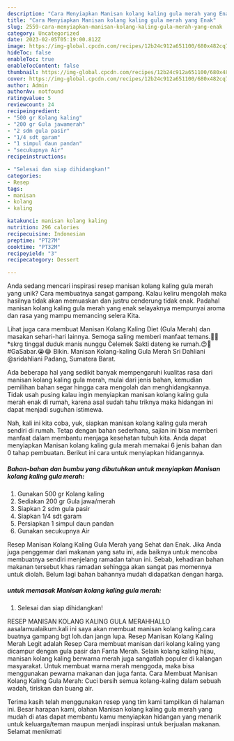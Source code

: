```yaml
---
description: "Cara Menyiapkan Manisan kolang kaling gula merah yang Enak"
title: "Cara Menyiapkan Manisan kolang kaling gula merah yang Enak"
slug: 2559-cara-menyiapkan-manisan-kolang-kaling-gula-merah-yang-enak
category: Uncategorized
date: 2023-02-05T05:19:00.812Z
image: https://img-global.cpcdn.com/recipes/12b24c912a651100/680x482cq70/manisan-kolang-kaling-gula-merah-foto-resep-utama.jpg
hideToc: false
enableToc: true
enableTocContent: false
thumbnail: https://img-global.cpcdn.com/recipes/12b24c912a651100/680x482cq70/manisan-kolang-kaling-gula-merah-foto-resep-utama.jpg
cover: https://img-global.cpcdn.com/recipes/12b24c912a651100/680x482cq70/manisan-kolang-kaling-gula-merah-foto-resep-utama.jpg
author: Admin
authorAv: notfound
ratingvalue: 5
reviewcount: 24
recipeingredient:
- "500 gr Kolang kaling"
- "200 gr Gula jawamerah"
- "2 sdm gula pasir"
- "1/4 sdt garam"
- "1 simpul daun pandan"
- "secukupnya Air"
recipeinstructions:

- "Selesai dan siap dihidangkan!"
categories:
- Resep
tags:
- manisan
- kolang
- kaling

katakunci: manisan kolang kaling 
nutrition: 296 calories
recipecuisine: Indonesian
preptime: "PT27M"
cooktime: "PT32M"
recipeyield: "3"
recipecategory: Dessert

---
```





Anda sedang mencari inspirasi resep manisan kolang kaling gula merah yang unik? Cara membuatnya sangat gampang. Kalau keliru mengolah maka hasilnya tidak akan memuaskan dan justru cenderung tidak enak. Padahal manisan kolang kaling gula merah yang enak selayaknya mempunyai aroma dan rasa yang mampu memancing selera Kita.





Lihat juga cara membuat Manisan Kolang Kaling Diet (Gula Merah) dan masakan sehari-hari lainnya. Semoga saling memberi manfaat temans.🙏😘 *skrg tinggal duduk manis nunggu Celemek Sakti dateng ke rumah.😍💃#GaSabar.😭😂 Bikin. Manisan Kolang-kaling Gula Merah Sri Dahliani @sridahliani Padang, Sumatera Barat.

Ada beberapa hal yang sedikit banyak mempengaruhi kualitas rasa dari manisan kolang kaling gula merah, mulai dari jenis bahan, kemudian pemilihan bahan segar hingga cara mengolah dan menghidangkannya. Tidak usah pusing kalau ingin menyiapkan manisan kolang kaling gula merah enak di rumah, karena asal sudah tahu triknya maka hidangan ini dapat menjadi suguhan istimewa.






Nah, kali ini kita coba, yuk, siapkan manisan kolang kaling gula merah sendiri di rumah. Tetap dengan bahan sederhana, sajian ini bisa memberi manfaat dalam membantu menjaga kesehatan tubuh kita. Anda dapat menyiapkan Manisan kolang kaling gula merah memakai 6 jenis bahan dan 0 tahap pembuatan. Berikut ini cara untuk menyiapkan hidangannya.

<!--inarticleads1-->

##### Bahan-bahan dan bumbu yang dibutuhkan untuk menyiapkan Manisan kolang kaling gula merah:

1. Gunakan 500 gr Kolang kaling
1. Sediakan 200 gr Gula jawa/merah
1. Siapkan 2 sdm gula pasir
1. Siapkan 1/4 sdt garam
1. Persiapkan 1 simpul daun pandan
1. Gunakan secukupnya Air


Resep Manisan Kolang Kaling Gula Merah yang Sehat dan Enak. Jika Anda juga penggemar dari makanan yang satu ini, ada baiknya untuk mencoba membuatnya sendiri menjelang ramadan tahun ini. Sebab, kehadiran bahan makanan tersebut khas ramadan sehingga akan sangat pas momennya untuk diolah. Belum lagi bahan bahannya mudah didapatkan dengan harga. 

<!--inarticleads2-->

#####  untuk memasak Manisan kolang kaling gula merah:


1. Selesai dan siap dihidangkan!

RESEP MANISAN KOLANG KALING GULA MERAHHALLO aasalamualaikum.kali ini saya akan membuat manisan kolang kaling.cara buatnya gampang bgt loh.dan jangn lupa. Resep Manisan Kolang Kaling Merah Legit adalah Resep Cara membuat manisan dari kolang kaling yang dicampur dengan gula pasir dan Fanta Merah. Selain kolang kaling hijau, manisan kolang kaling berwarna merah juga sangatlah populer di kalangan masyarakat. Untuk membuat warna merah menggoda, maka bisa menggunakan pewarna makanan dan juga fanta. Cara Membuat Manisan Kolang Kaling Gula Merah: Cuci bersih semua kolang-kaling dalam sebuah wadah, tiriskan dan buang air. 

Terima kasih telah menggunakan resep yang tim kami tampilkan di halaman ini. Besar harapan kami, olahan Manisan kolang kaling gula merah yang mudah di atas dapat membantu kamu menyiapkan hidangan yang menarik untuk keluarga/teman maupun menjadi inspirasi untuk berjualan makanan. Selamat menikmati
